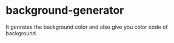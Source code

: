 # background-generator
It genrates the background color and also give you color code of background.
